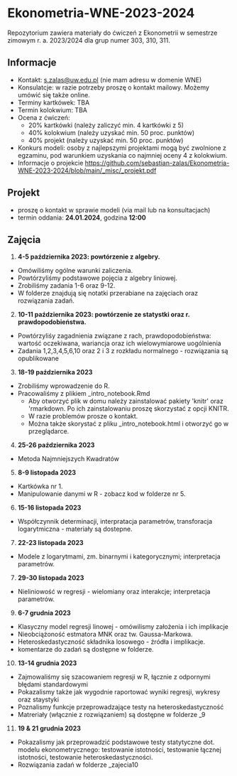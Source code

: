# Ekonometria-WNE-2023-2024
Repozytorium zawiera materiały do ćwiczeń z Ekonometrii w semestrze zimowym r. a. 2023/2024 dla grup numer 303, 310, 311.

## Informacje
- Kontakt: s.zalas@uw.edu.pl (nie mam adresu w domenie WNE)
- Konsulatcje: w razie potrzeby proszę o kontakt mailowy. Możemy umówić się także online.
- Terminy kartkówek: TBA
- Termin kolokwium: TBA
- Ocena z ćwiczeń:
  - 20% kartkówki (należy zaliczyć min. 4 kartkówki z 5)
  - 40% kolokwium (należy uzyskać min. 50 proc. punktów)
  - 40% projekt (należy uzyskać min. 50 proc. punktów)
- Konkurs modeli: osoby z najlepszymi projektami mogą być zwolnione z egzaminu, pod warunkiem uzyskania co najmniej oceny 4 z kolokwium.
- Informacje o projekcie https://github.com/sebastian-zalas/Ekonometria-WNE-2023-2024/blob/main/_misc/_projekt.pdf

## Projekt
- proszę o kontakt w sprawie modeli (via mail lub na konsultacjach)
- termin oddania: **24.01.2024**, godzina **12:00**

## Zajęcia
1. **4-5 października 2023: powtórzenie z algebry.**
  - Omówiliśmy ogólne warunki zaliczenia.
  - Powtórzyliśmy podstawowe pojęcia z algebry liniowej.
  - Zrobiliśmy zadania 1-6 oraz 9-12.
  - W folderze znajdują się notatki przerabiane na zajęciach oraz rozwiązania zadań.

2. **10-11 października 2023: powtórzenie ze statystki oraz r. prawdopodobieństwa.**
  - Powtórzyliśy zagadnienia związane z rach, prawdopodobieństwa: wartość oczekiwana, wariancja  oraz ich wielowymiarowe uogólnienia
  - Zadania 1,2,3,4,5,6,10 oraz 2 i 3 z rozkładu normalnego - rozwiązania są opublikowane

3. **18-19 października 2023**
  - Zrobiliśmy wprowadzenie do R.
  - Pracowaliśmy z plikiem _intro_notebook.Rmd
    - Aby otworzyć plik w domu należy zainstalować pakiety 'knitr' oraz 'rmarkdown. Po ich zainstalowaniu proszę skorzystać z opcji KNITR.
    - W razie problemów prosze o kontakt.
    - Można także skorystać z pliku _intro_notebook.html i otworzyć go w przeglądarce.

4. **25-26 października 2023**
  - Metoda Najmniejszych Kwadratów

5. **8-9 listopada 2023**
  - Kartkówka nr 1.
  - Manipulowanie danymi w R - zobacz kod w folderze nr 5.

6. **15-16 listopada 2023**
  - Współczynnik determinacji, interpratacja parametrów, transforacja logarytmiczna - materiały są dostepne.

7. **22-23 listopada 2023**
  - Modele z logarytmami, zm. binarnymi i kategorycznymi; interpretacja parametrów.

7. **29-30 listopada 2023**
  - Nieliniowość w regresji - wielomiany oraz interakcje; interpretacja parametrów.

9. **6-7 grudnia 2023**
  - Klasyczny model regresji linowej - omówilismy założenia i ich implikacje
  - Nieobciążoność estmatora MNK oraz tw. Gaussa-Markowa.
  - Heteroskedastyczność składnika losowego - źródła i implikacje.
  - komentarze do zadań są dostępne w folderze.

10. **13-14 grudnia 2023**
  - Zajmowaliśmy się szacowaniem regresji w R, łącznie z odpornymi błędami standardowymi
  - Pokazalismy także jak wygodnie raportować wyniki regresji, wykresy oraz staystyki
  - Poznalismy funkcje przeprowadzające testy na heteroskedastyczność  
  - Matreriały (włącznie z rozwiązaniem) są dostępne w folderze _9

11. **19 & 21 grudnia 2023**
  - Pokazalismy jak przeprowadzić podstawowe testy statytyczne dot. modelu ekonometrycznego: testowanie istotności, testowanie łącznej istotności, testowanie heteroskedastyczności.
  - Rozwiązania zadań w folderze _zajecia10

  
